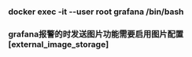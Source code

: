 ### docker exec -it --user root grafana /bin/bash

### grafana报警的时发送图片功能需要启用图片配置 \[external_image_storage\]